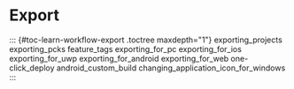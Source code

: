 Export
======

::: {#toc-learn-workflow-export .toctree maxdepth="1"}
exporting\_projects exporting\_pcks feature\_tags exporting\_for\_pc
exporting\_for\_ios exporting\_for\_uwp exporting\_for\_android
exporting\_for\_web one-click\_deploy android\_custom\_build
changing\_application\_icon\_for\_windows
:::
